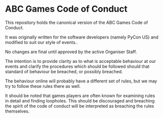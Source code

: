 ABC Games Code of Conduct
=======================

This repository holds the canonical version of the ABC Games Code of Conduct.

It was originally written for the software developers (namely PyCon US) and modified to suit our style of events..

No changes are final until approved by the active Organiser Staff.

The intention is to provide clarity as to what is acceptable behaviour at our events and clarify the procedures which should be followed should that standard of behaviour be breached, or possibly breached. 

The behaviour online will probably have a different set of rules, but we may try to follow these rules there as well. 

It should be noted that games players are often known for examining rules in detail and finding loopholes. This should be discouraged and breaching the spirit of the code of conduct will be interpreted as breaching the rules themselves. 
<!--stackedit_data:
eyJoaXN0b3J5IjpbMTkwOTU1MTgzXX0=
-->